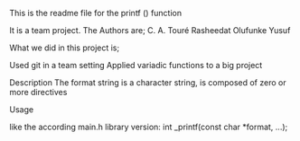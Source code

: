 This is the readme file for the printf () function

It is a team project. The Authors are;
C. A. Touré
Rasheedat Olufunke Yusuf

What we did in this project is;

Used git in a team setting
Applied variadic functions to a big project

Description
The format string is a character string, is composed of zero or more directives

Usage

like the according main.h library version:
int _printf(const char *format, ...);



